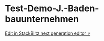 # Test-Demo-J.-Baden-bauunternehmen

[Edit in StackBlitz next generation editor ⚡️](https://stackblitz.com/~/github.com/KatzeaaufDroge/Test-Demo-J.-Baden-bauunternehmen)